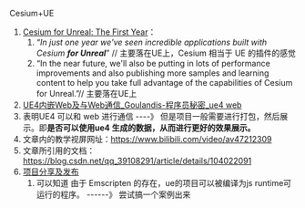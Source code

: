 Cesium+UE

1. [Cesium for Unreal: The First Year](https://cesium.com/blog/2022/04/05/cesium-for-unreal-the-first-year/ )：
   1.  “*In just one year we've seen incredible applications built with Cesium **for Unreal***” // 主要落在UE上，Cesium 相当于 UE 的插件的感觉
   2. “In the near future, we'll also be putting in lots of performance improvements and also publishing more samples and learning content to help you take full advantage of the capabilities of Cesium for Unreal.”// 主要落在UE上
2.  [UE4内嵌Web及与Web通信_Goulandis-程序员秘密_ue4 web](https://www.cxymm.net/article/qq_39108291/104022091)
   1. 表明UE4 可以和 web 进行通信 ----》 但是项目一般需要进行打包，然后展示。即**是否可以使用ue4 生成的数据，从而进行更好的效果展示。**
   2. 文章内的教学视屏网址：https://www.bilibili.com/video/av47212309
   3. 文章所引用的文档：https://blog.csdn.net/qq_39108291/article/details/104022091
3. [项目分享及发布](https://docs.unrealengine.com/4.27/zh-CN/SharingAndReleasing)
   1. 可以知道 由于 Emscripten 的存在，ue的项目可以被编译为js runtime可运行的程序。 ------》 尝试搞一个案例出来

